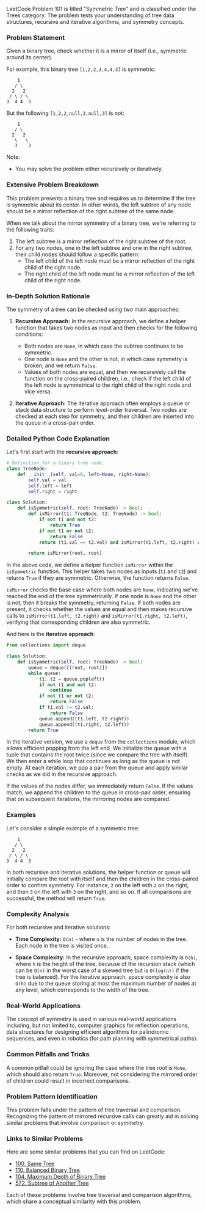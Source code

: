 LeetCode Problem 101 is titled "Symmetric Tree" and is classified under the Trees category. The problem tests your understanding of tree data structures, recursive and iterative algorithms, and symmetry concepts.

### Problem Statement

Given a binary tree, check whether it is a mirror of itself (i.e., symmetric around its center).

For example, this binary tree `[1,2,2,3,4,4,3]` is symmetric:

```
    1
   / \
  2   2
 / \ / \
3  4 4  3
```

But the following `[1,2,2,null,3,null,3]` is not:

```
    1
   / \
  2   2
   \   \
   3    3
```

Note:

- You may solve the problem either recursively or iteratively.

### Extensive Problem Breakdown

This problem presents a binary tree and requires us to determine if the tree is symmetric about its center. In other words, the left subtree of any node should be a mirror reflection of the right subtree of the same node.

When we talk about the mirror symmetry of a binary tree, we're referring to the following traits:

1. The left subtree is a mirror reflection of the right subtree of the root.
2. For any two nodes, one in the left subtree and one in the right subtree, their child nodes should follow a specific pattern:
   - The left child of the left node must be a mirror reflection of the right child of the right node.
   - The right child of the left node must be a mirror reflection of the left child of the right node.

### In-Depth Solution Rationale

The symmetry of a tree can be checked using two main approaches:

1. **Recursive Approach:**
   In the recursive approach, we define a helper function that takes two nodes as input and then checks for the following conditions:
   - Both nodes are `None`, in which case the subtree continues to be symmetric.
   - One node is `None` and the other is not, in which case symmetry is broken, and we return `False`.
   - Values of both nodes are equal, and then we recursively call the function on the cross-paired children, i.e., check if the left child of the left node is symmetrical to the right child of the right node and vice versa.

2. **Iterative Approach:**
   The iterative approach often employs a queue or stack data structure to perform level-order traversal. Two nodes are checked at each step for symmetry, and their children are inserted into the queue in a cross-pair order.

### Detailed Python Code Explanation

Let's first start with the **recursive approach**:

```python
# Definition for a binary tree node.
class TreeNode:
    def __init__(self, val=0, left=None, right=None):
        self.val = val
        self.left = left
        self.right = right

class Solution:
    def isSymmetric(self, root: TreeNode) -> bool:
        def isMirror(t1: TreeNode, t2: TreeNode) -> bool:
            if not t1 and not t2:
                return True
            if not t1 or not t2:
                return False
            return (t1.val == t2.val) and isMirror(t1.left, t2.right) and isMirror(t1.right, t2.left)

        return isMirror(root, root)
```

In the above code, we define a helper function `isMirror` within the `isSymmetric` function. This helper takes two nodes as inputs (`t1` and `t2`) and returns `True` if they are symmetric. Otherwise, the function returns `False`.

`isMirror` checks the base case where both nodes are `None`, indicating we've reached the end of the tree symmetrically. If one node is `None` and the other is not, then it breaks the symmetry, returning `False`. If both nodes are present, it checks whether the values are equal and then makes recursive calls to `isMirror(t1.left, t2.right)` and `isMirror(t1.right, t2.left)`, verifying that corresponding children are also symmetric.

And here is the **iterative approach**:

```python
from collections import deque

class Solution:
    def isSymmetric(self, root: TreeNode) -> bool:
        queue = deque([(root, root)])
        while queue:
            t1, t2 = queue.popleft()
            if not t1 and not t2:
                continue
            if not t1 or not t2:
                return False
            if t1.val != t2.val:
                return False
            queue.append((t1.left, t2.right))
            queue.append((t1.right, t2.left))
        return True
```

In the iterative version, we use a `deque` from the `collections` module, which allows efficient popping from the left end. We initialize the queue with a tuple that contains the root twice (since we compare the tree with itself). We then enter a while loop that continues as long as the queue is not empty. At each iteration, we pop a pair from the queue and apply similar checks as we did in the recursive approach.

If the values of the nodes differ, we immediately return `False`. If the values match, we append the children to the queue in cross-pair order, ensuring that on subsequent iterations, the mirroring nodes are compared.

### Examples

Let's consider a simple example of a symmetric tree:

```
    1
   / \
  2   2
 / \ / \
3  4 4  3
```

In both recursive and iterative solutions, the helper function or queue will initially compare the root with itself and then the children in the cross-paired order to confirm symmetry. For instance, `2` on the left with `2` on the right, and then `3` on the left with `3` on the right, and so on. If all comparisons are successful, the method will return `True`.

### Complexity Analysis

For both recursive and iterative solutions: 

- **Time Complexity:** `O(n)` - where `n` is the number of nodes in the tree. Each node in the tree is visited once.

- **Space Complexity:** In the recursive approach, space complexity is `O(h)`, where `h` is the height of the tree, because of the recursion stack (which can be `O(n)` in the worst case of a skewed tree but is `O(log(n))` if the tree is balanced). For the iterative approach, space complexity is also `O(h)` due to the queue storing at most the maximum number of nodes at any level, which corresponds to the width of the tree.

### Real-World Applications

The concept of symmetry is used in various real-world applications including, but not limited to, computer graphics for reflection operations, data structures for designing efficient algorithms for palindromic sequences, and even in robotics (for path planning with symmetrical paths).

### Common Pitfalls and Tricks

A common pitfall could be ignoring the case where the tree root is `None`, which should also return `True`. Moreover, not considering the mirrored order of children could result in incorrect comparisons.

### Problem Pattern Identification

This problem falls under the pattern of tree traversal and comparison. Recognizing the pattern of mirrored recursive calls can greatly aid in solving similar problems that involve comparison or symmetry.

### Links to Similar Problems

Here are some similar problems that you can find on LeetCode:

- [100. Same Tree](https://leetcode.com/problems/same-tree/)
- [110. Balanced Binary Tree](https://leetcode.com/problems/balanced-binary-tree/)
- [104. Maximum Depth of Binary Tree](https://leetcode.com/problems/maximum-depth-of-binary-tree/)
- [572. Subtree of Another Tree](https://leetcode.com/problems/subtree-of-another-tree/)

Each of these problems involve tree traversal and comparison algorithms, which share a conceptual similarity with this problem.